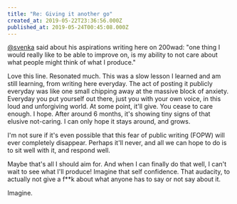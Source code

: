 ```yaml
---
title: "Re: Giving it another go"
created_at: 2019-05-22T23:36:56.000Z
published_at: 2019-05-24T00:45:08.000Z
---
```

[@svenka](https://200wordsaday.com/words/giving-it-another-go-181655ce55642e48a6) said about his aspirations writing here on 200wad: "one thing I would really like to be able to improve on, is my ability to not care about what people might think of what I produce."

  

Love this line. Resonated much. This was a slow lesson I learned and am still learning, from writing here everyday. The act of posting it publicly everyday was like one small chipping away at the massive block of anxiety. Everyday you put yourself out there, just you with your own voice, in this loud and unforgiving world. At some point, it'll give. You cease to care enough. I hope. After around 6 months, it's showing tiny signs of that elusive not-caring. I can only hope it stays around, and grows.

  

I'm not sure if it's even possible that this fear of public writing (FOPW) will ever completely disappear. Perhaps it'll never, and all we can hope to do is to sit well with it, and respond well.

  

Maybe that's all I should aim for. And when I can finally do that well, I can't wait to see what I'll produce! Imagine that self confidence. That audacity, to actually not give a f\*\*k about what anyone has to say or not say about it. 

  

Imagine.
